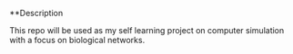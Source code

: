 
**Description

This repo will be used as my self learning project on computer simulation with a focus on biological networks.
